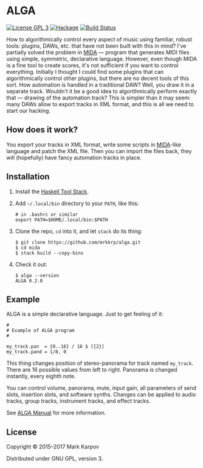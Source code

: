 # ALGA

[![License GPL 3](https://img.shields.io/badge/license-GPL_3-green.svg)](http://www.gnu.org/licenses/gpl-3.0.txt)
[![Hackage](https://img.shields.io/hackage/v/alga.svg?style=flat)](https://hackage.haskell.org/package/alga)
[![Build Status](https://travis-ci.org/mrkkrp/alga.svg?branch=master)](https://travis-ci.org/mrkkrp/alga)

How to algorithmically control every aspect of music using familiar, robust
tools: plugins, DAWs, etc. that have not been built with this in mind? I've
partially solved the problem in [MIDA](https://github.com/mrkkrp/mida) —
program that generates MIDI files using simple, symmetric, declarative
language. However, even though MIDA is a fine tool to create scores, it's
not sufficient if you want to control everything. Initially I thought I
could find some plugins that can algorithmically control other plugins, but
there are no decent tools of this sort. How automation is handled in a
traditional DAW? Well, you draw it in a separate track. Wouldn't it be a
good idea to algorithmically perform exactly that — drawing of the
automation track? This is simpler than it may seem: many DAWs allow to
export tracks in XML format, and this is all we need to start our hacking.

## How does it work?

You export your tracks in XML format, write some scripts in
[MIDA](https://github.com/mrkkrp/mida)-like language and patch the XML
file. Then you can import the files back, they will (hopefully) have fancy
automation tracks in place.

## Installation

1. Install the [Haskell Tool Stack](http://haskellstack.org).

2. Add `~/.local/bin` directory to your `PATH`, like this:

   ```
   # in .bashrc or similar
   export PATH=$HOME/.local/bin:$PATH
   ```

3. Clone the repo, `cd` into it, and let `stack` do its thing:

   ```
   $ git clone https://github.com/mrkkrp/alga.git
   $ cd mida
   $ stack build --copy-bins
   ```

4. Check it out:

   ```
   $ alga --version
   ALGA 0.2.0
   ```

## Example

ALGA is a simple declarative language. Just to get feeling of it:

```
#
# Example of ALGA program
#

my_track.pan  = {0..16} / 16 $ [{2}]
my_track.pand = 1/8, 0
```

This thing changes position of stereo-panorama for track named
`my_track`. There are 16 possible values from left to right. Panorama is
changed instantly, every eighth note.

You can control volume, panorama, mute, input gain, all parameters of send
slots, insertion slots, and software synths. Changes can be applied to audio
tracks, group tracks, instrument tracks, and effect tracks.

See [ALGA Manual](https://mrkkrp.github.io/alga/) for more information.

## License

Copyright © 2015–2017 Mark Karpov

Distributed under GNU GPL, version 3.
